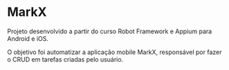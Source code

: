 # MarkX

Projeto desenvolvido a partir do curso Robot Framework e Appium para Android e iOS.

O objetivo foi automatizar a aplicação mobile MarkX, responsável por fazer o CRUD em tarefas criadas pelo usuário.
